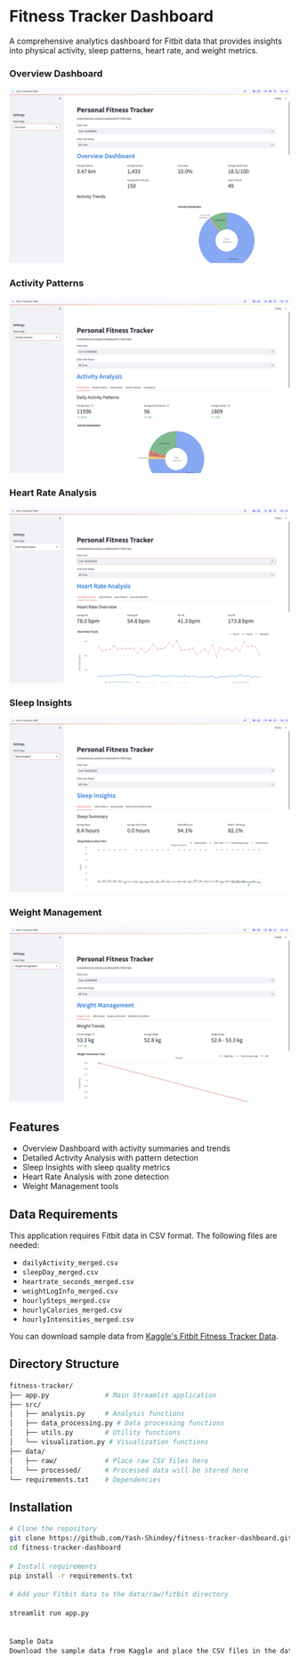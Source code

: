 # Fitness Tracker Dashboard

A comprehensive analytics dashboard for Fitbit data that provides insights into physical activity, sleep patterns, heart rate, and weight metrics.
### Overview Dashboard
![Overview Dashboard](Overview.png)

### Activity Patterns
![Activity Patterns](Activity.png)

### Heart Rate Analysis
![Heart Rate Analysis](Heart.png)

### Sleep Insights
![Sleep Insights](Sleep.png)

### Weight Management
![Weight Management](Weight.png)

## Features
- Overview Dashboard with activity summaries and trends
- Detailed Activity Analysis with pattern detection
- Sleep Insights with sleep quality metrics
- Heart Rate Analysis with zone detection
- Weight Management tools

## Data Requirements

This application requires Fitbit data in CSV format. The following files are needed:
- `dailyActivity_merged.csv`
- `sleepDay_merged.csv`
- `heartrate_seconds_merged.csv`
- `weightLogInfo_merged.csv`
- `hourlySteps_merged.csv`
- `hourlyCalories_merged.csv`
- `hourlyIntensities_merged.csv`

You can download sample data from [Kaggle's Fitbit Fitness Tracker Data](https://www.kaggle.com/datasets/arashnic/fitbit).

## Directory Structure
```bash
fitness-tracker/
├── app.py              # Main Streamlit application
├── src/
│   ├── analysis.py     # Analysis functions
│   ├── data_processing.py # Data processing functions
│   ├── utils.py        # Utility functions
│   └── visualization.py # Visualization functions
├── data/
│   ├── raw/            # Place raw CSV files here
│   └── processed/      # Processed data will be stored here
└── requirements.txt    # Dependencies
```
## Installation

```bash
# Clone the repository
git clone https://github.com/Yash-Shindey/fitness-tracker-dashboard.git
cd fitness-tracker-dashboard

# Install requirements
pip install -r requirements.txt

# Add your Fitbit data to the data/raw/fitbit directory

streamlit run app.py


Sample Data
Download the sample data from Kaggle and place the CSV files in the data/raw/fitbit directory.
